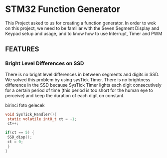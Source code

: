 # STM32 Function Generator
 This Project asked to us for creating a function generator. In order to wok on this project, we need to be familiar with the Seven Segment Display and Keypad setup and usage, and to know how to use Interrupt, Timer and PWM
 
 ## FEATURES
 ### Bright Level Differences on SSD
There is no bright level differences in between segments and digits in SSD. We solved this problem by using sysTick Timer. There is no brightness difference in the SSD because SysTick Timer lights each digit consecutively for a certain period of time (this period is too short for the human eye to perceive) and keep the duration of each digit on constant.

birinci foto gelecek

```C
void SysTick_Handler(){
 static volatile int8_t ct = -1;
 ct++;

if(ct == 5) { 
 SSD_disp();
 ct = 0;
 }
}
```
